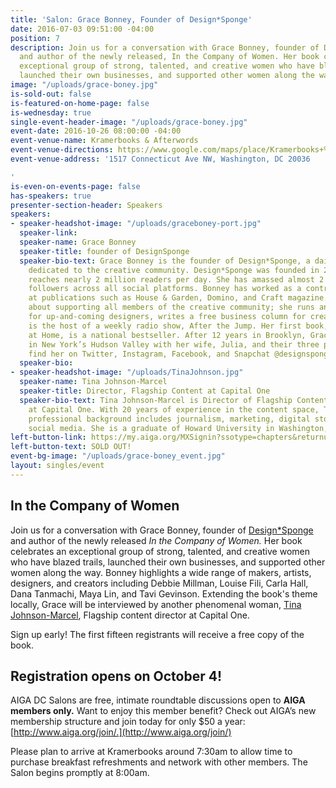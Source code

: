 ```yaml
---
title: 'Salon: Grace Bonney, Founder of Design*Sponge'
date: 2016-07-03 09:51:00 -04:00
position: 7
description: Join us for a conversation with Grace Bonney, founder of Design\*Sponge
  and author of the newly released, In the Company of Women. Her book celebrates an
  exceptional group of strong, talented, and creative women who have blazed trails,
  launched their own businesses, and supported other women along the way.
image: "/uploads/grace-boney.jpg"
is-sold-out: false
is-featured-on-home-page: false
is-wednesday: true
single-event-header-image: "/uploads/grace-boney.jpg"
event-date: 2016-10-26 08:00:00 -04:00
event-venue-name: Kramerbooks & Afterwords
event-venue-directions: https://www.google.com/maps/place/Kramerbooks+%26+Afterwords+Cafe/@38.9108193,-77.0459355,17z/data=!3m1!4b1!4m5!3m4!1s0x89b7b7c63dc61715:0x6197332ff8e08d48!8m2!3d38.9108193!4d-77.0437468
event-venue-address: '1517 Connecticut Ave NW, Washington, DC 20036

'
is-even-on-events-page: false
has-speakers: true
presenter-section-header: Speakers
speakers:
- speaker-headshot-image: "/uploads/graceboney-port.jpg"
  speaker-link: 
  speaker-name: Grace Bonney
  speaker-title: founder of DesignSponge
  speaker-bio-text: Grace Bonney is the founder of Design*Sponge, a daily website
    dedicated to the creative community. Design*Sponge was founded in 2004 and currently
    reaches nearly 2 million readers per day. She has amassed almost 2 million combined
    followers across all social platforms. Bonney has worked as a contributing editor
    at publications such as House & Garden, Domino, and Craft magazine. She is passionate
    about supporting all members of the creative community; she runs an annual scholarship
    for up-and-coming designers, writes a free business column for creatives, and
    is the host of a weekly radio show, After the Jump. Her first book, Design*Sponge
    at Home, is a national bestseller. After 12 years in Brooklyn, Grace now lives
    in New York’s Hudson Valley with her wife, Julia, and their three pets. You can
    find her on Twitter, Instagram, Facebook, and Snapchat @designsponge.
  speaker-bio: 
- speaker-headshot-image: "/uploads/TinaJohnson.jpg"
  speaker-name: Tina Johnson-Marcel
  speaker-title: Director, Flagship Content at Capital One
  speaker-bio-text: Tina Johnson-Marcel is Director of Flagship Content, Digital Design
    at Capital One. With 20 years of experience in the content space, Tina’s diverse
    professional background includes journalism, marketing, digital storytelling and
    social media. She is a graduate of Howard University in Washington, D.C.
left-button-link: https://my.aiga.org/MXSignin?ssotype=chapters&returnurl=http://dc.aiga.org/event/salon-grace-bonney-in-the-company-of-women/
left-button-text: SOLD OUT!
event-bg-image: "/uploads/grace-boney_event.jpg"
layout: singles/event
---
```


## In the Company of Women

Join us for a conversation with Grace Bonney, founder of [Design\*Sponge](http://www.designsponge.com/) and author of the newly released *In the Company of Women.* Her book celebrates an exceptional group of strong, talented, and creative women who have blazed trails, launched their own businesses, and supported other women along the way. Bonney highlights a wide range of makers, artists, designers, and creators including Debbie Millman, Louise Fili, Carla Hall, Dana Tanmachi, Maya Lin, and Tavi Gevinson. Extending the book's theme locally, Grace will be interviewed by another phenomenal woman, <a href="https://www.linkedin.com/in/tjmarcel" target="_blank">Tina Johnson-Marcel</a>, Flagship content director at Capital One.

Sign up early! The first fifteen registrants will receive a free copy of the book.

## Registration opens on October 4!

AIGA DC Salons are free, intimate roundtable discussions open to **AIGA members only.** Want to enjoy this member benefit? Check out AIGA’s new membership structure and join today for only $50 a year: [http://www.aiga.org/join/.](http://www.aiga.org/join/)

Please plan to arrive at Kramerbooks around 7:30am to allow time to purchase breakfast refreshments and network with other members. The Salon begins promptly at 8:00am.